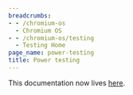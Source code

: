 ```yaml
---
breadcrumbs:
- - /chromium-os
  - Chromium OS
- - /chromium-os/testing
  - Testing Home
page_name: power-testing
title: Power testing
---
```


This documentation now lives
[here](https://chromium.googlesource.com/chromiumos/third_party/autotest/+/refs/heads/main/client/site_tests/power_LoadTest/README.md).
